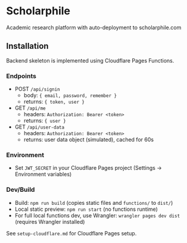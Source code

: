 # Scholarphile

Academic research platform with auto-deployment to scholarphile.com

## Installation

Backend skeleton is implemented using Cloudflare Pages Functions.

### Endpoints
- POST `/api/signin`
  - body: `{ email, password, remember }`
  - returns: `{ token, user }`
- GET `/api/me`
  - headers: `Authorization: Bearer <token>`
  - returns: `{ user }`
- GET `/api/user-data`
  - headers: `Authorization: Bearer <token>`
  - returns: user data object (simulated), cached for 60s

### Environment
- Set `JWT_SECRET` in your Cloudflare Pages project (Settings → Environment variables)

### Dev/Build
- Build: `npm run build` (copies static files and `functions/` to `dist/`)
- Local static preview: `npm run start` (no functions runtime)
- For full local functions dev, use Wrangler: `wrangler pages dev dist` (requires Wrangler installed)

See `setup-cloudflare.md` for Cloudflare Pages setup.
